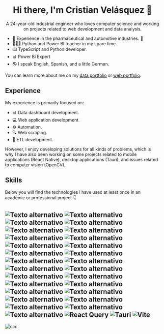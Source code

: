 <h1 align="center"> Hi there, I'm Cristian Velásquez 👋</h1>
<p align="center">A 24-year-old industrial engineer who loves computer science and working on projects related to web development and data analysis.</p>

- 🚗 Experience in the pharmaceutical and automotive industries. 💊
- 👨🏻‍🏫 Python and Power BI teacher in my spare time.
- ⌨️ TypeScript and Python developer.
- 📊 Power Bi Expert
- 🌎 I speak English, Spanish, and a little German.

You can learn more about me on my [data portfolio](https://www.cristiancavelasquez.tech/) or [web portfolio](https://www.cristian-velasquez.com/).
  
<h2>Experience</h2>

<p>My experience is primarily focused on:</p>

- 📊 Data dashboard development.
- 💻 Web application development.
- ⚙️ Automation.
- 🔍 Web scraping.
- 🤖 ETL development.

However, I enjoy developing solutions for all kinds of problems, which is why I have also been working on some projects related to mobile applications (React Native), desktop applications (Tauri), and issues related to computer vision (OpenCV).

<h2>Skills</h2>

Below you will find the technologies I have used at least once in an academic or professional project 👇

![Texto alternativo](https://img.shields.io/badge/Python-3776AB?style=for-the-badge&logo=python&logoColor=white)
![Texto alternativo](https://img.shields.io/badge/HTML5-E34F26?style=for-the-badge&logo=html5&logoColor=white)
![Texto alternativo](https://img.shields.io/badge/CSS3-1572B6?style=for-the-badge&logo=css3&logoColor=white)
![Texto alternativo](https://img.shields.io/badge/JavaScript-F7DF1E?style=for-the-badge&logo=javascript&logoColor=black)
![Texto alternativo](https://img.shields.io/badge/Node.js-43853D?style=for-the-badge&logo=node.js&logoColor=white)
![Texto alternativo](https://img.shields.io/badge/TypeScript-007ACC?style=for-the-badge&logo=typescript&logoColor=white)
![Texto alternativo](https://img.shields.io/badge/R-276DC3?style=for-the-badge&logo=r&logoColor=white)
![Texto alternativo](https://img.shields.io/badge/Markdown-000000?style=for-the-badge&logo=markdown&logoColor=white)
![Texto alternativo](https://img.shields.io/badge/Express.js-404D59?style=for-the-badge)
![Texto alternativo](https://img.shields.io/badge/React-20232A?style=for-the-badge&logo=react&logoColor=61DAFB)
![Texto alternativo](https://img.shields.io/badge/next.js-000000?style=for-the-badge&logo=nextdotjs&logoColor=white)
![Texto alternativo](https://img.shields.io/badge/React_Native-20232A?style=for-the-badge&logo=react&logoColor=61DAFB)
![Texto alternativo](https://img.shields.io/badge/Tailwind_CSS-38B2AC?style=for-the-badge&logo=tailwind-css&logoColor=white)
![Texto alternativo](https://img.shields.io/badge/React_Router-CA4245?style=for-the-badge&logo=react-router&logoColor=white)
![Texto alternativo](https://img.shields.io/badge/MySQL-00000F?style=for-the-badge&logo=mysql&logoColor=white)
![Texto alternativo](https://img.shields.io/badge/PostgreSQL-316192?style=for-the-badge&logo=postgresql&logoColor=white)
![Texto alternativo](https://img.shields.io/badge/MongoDB-4EA94B?style=for-the-badge&logo=mongodb&logoColor=white)
![Texto alternativo](https://img.shields.io/badge/Amazon_AWS-232F3E?style=for-the-badge&logo=amazon-aws&logoColor=white)
![Texto alternativo](https://img.shields.io/badge/Microsoft_Azure-0089D6?style=for-the-badge&logo=microsoft-azure&logoColor=white)
![Texto alternativo](https://img.shields.io/badge/json%20web%20tokens-323330?style=for-the-badge&logo=json-web-tokens&logoColor=pink)
![Texto alternativo](https://img.shields.io/badge/Jest-323330?style=for-the-badge&logo=Jest&logoColor=white)
![Texto alternativo](https://img.shields.io/badge/Figma-F24E1E?style=for-the-badge&logo=figma&logoColor=white)
![Texto alternativo](https://img.shields.io/badge/Prisma-3982CE?style=for-the-badge&logo=Prisma&logoColor=white)
![Texto alternativo](https://img.shields.io/badge/next.js-000000?style=for-the-badge&logo=nextdotjs&logoColor=white)
![Texto alternativo](https://img.shields.io/badge/docker-%230db7ed.svg?style=for-the-badge&logo=docker&logoColor=white)
![Texto alternativo](https://img.shields.io/badge/power_bi-F2C811?style=for-the-badge&logo=powerbi&logoColor=black)
![Texto alternativo](https://img.shields.io/badge/astro-%232C2052.svg?style=for-the-badge&logo=astro&logoColor=white)
![React Query](https://img.shields.io/badge/-React%20Query-FF4154?style=for-the-badge&logo=react%20query&logoColor=white)
![Tauri](https://img.shields.io/badge/tauri-%2324C8DB.svg?style=for-the-badge&logo=tauri&logoColor=%23FFFFFF)
![Vite](https://img.shields.io/badge/vite-%23646CFF.svg?style=for-the-badge&logo=vite&logoColor=white)
---
![ccc](https://github-readme-stats.vercel.app/api/top-langs/?username=cristiancavelasquez&theme=dark)





